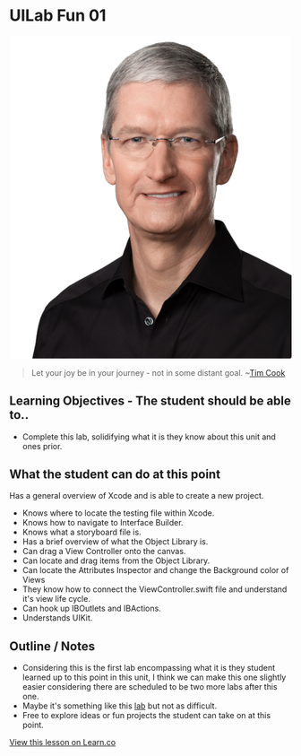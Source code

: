 # UILab Fun 01

![TimTheCook](images/cook_hero.png)


> Let your joy be in your journey - not in some distant goal. ~[Tim Cook](https://en.wikipedia.org/wiki/Tim_Cook)


## Learning Objectives - The student should be able to..

* Complete this lab, solidifying what it is they know about this unit and ones prior.

## What the student can do at this point 

 Has a general overview of Xcode and is able to create a new project.
* Knows where to locate the testing file within Xcode.
* Knows how to navigate to Interface Builder.
* Knows what a storyboard file is.
* Has a brief overview of what the Object Library is.
* Can drag a View Controller onto the canvas.
* Can locate and drag items from the Object Library.
* Can locate the Attributes Inspector and change the Background color of Views
* They know how to connect the ViewController.swift file and understand it's view life cycle.
* Can hook up IBOutlets and IBActions.
* Understands UIKit.

## Outline / Notes

*  Considering this is the first lab encompassing what it is they student learned up to this point in this unit, I think we can make this one slightly easier considering there are scheduled to be two more labs after this one.  
* Maybe it's something like this [lab](https://github.com/learn-co-curriculum/swift-viewLifeCycle-lab) but not as difficult.  
* Free to explore ideas or fun projects the student can take on at this point.



<a href='https://learn.co/lessons/UILab01' data-visibility='hidden'>View this lesson on Learn.co</a>
